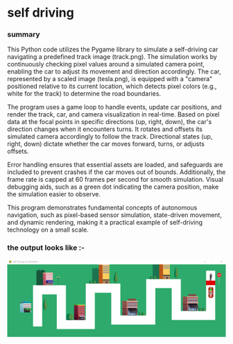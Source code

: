 <h1>
  self driving
</h1>
<h3>
  summary 
</h3>
<p>
  This Python code utilizes the Pygame library to simulate a self-driving car navigating a predefined track image (track.png). The simulation works by continuously checking pixel values around a simulated camera point, enabling the car to adjust its movement and direction accordingly. The car, represented by a scaled image (tesla.png), is equipped with a "camera" positioned relative to its current location, which detects pixel colors (e.g., white for the track) to determine the road boundaries.

The program uses a game loop to handle events, update car positions, and render the track, car, and camera visualization in real-time. Based on pixel data at the focal points in specific directions (up, right, down), the car's direction changes when it encounters turns. It rotates and offsets its simulated camera accordingly to follow the track. Directional states (up, right, down) dictate whether the car moves forward, turns, or adjusts offsets.

Error handling ensures that essential assets are loaded, and safeguards are included to prevent crashes if the car moves out of bounds. Additionally, the frame rate is capped at 60 frames per second for smooth simulation. Visual debugging aids, such as a green dot indicating the camera position, make the simulation easier to observe.

This program demonstrates fundamental concepts of autonomous navigation, such as pixel-based sensor simulation, state-driven movement, and dynamic rendering, making it a practical example of self-driving technology on a small scale.
</p>
<h3>the output looks like :-</h3>
<img src = "outputimg.png">
<p>
  
</p>
